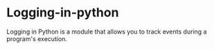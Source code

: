 # Logging-in-python
 Logging in Python is a module that allows you to track events during a program's execution.
